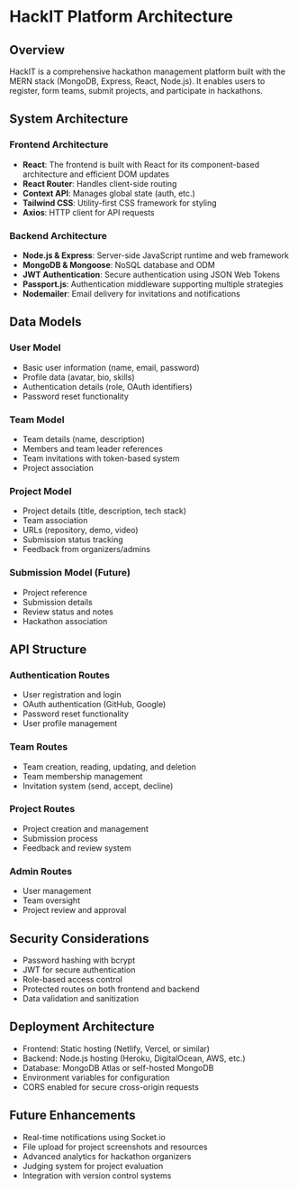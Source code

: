 # HackIT Platform Architecture

## Overview
HackIT is a comprehensive hackathon management platform built with the MERN stack (MongoDB, Express, React, Node.js). It enables users to register, form teams, submit projects, and participate in hackathons.

## System Architecture

### Frontend Architecture
- **React**: The frontend is built with React for its component-based architecture and efficient DOM updates
- **React Router**: Handles client-side routing
- **Context API**: Manages global state (auth, etc.)
- **Tailwind CSS**: Utility-first CSS framework for styling
- **Axios**: HTTP client for API requests

### Backend Architecture
- **Node.js & Express**: Server-side JavaScript runtime and web framework
- **MongoDB & Mongoose**: NoSQL database and ODM
- **JWT Authentication**: Secure authentication using JSON Web Tokens
- **Passport.js**: Authentication middleware supporting multiple strategies
- **Nodemailer**: Email delivery for invitations and notifications

## Data Models

### User Model
- Basic user information (name, email, password)
- Profile data (avatar, bio, skills)
- Authentication details (role, OAuth identifiers)
- Password reset functionality

### Team Model
- Team details (name, description)
- Members and team leader references
- Team invitations with token-based system
- Project association

### Project Model
- Project details (title, description, tech stack)
- Team association
- URLs (repository, demo, video)
- Submission status tracking
- Feedback from organizers/admins

### Submission Model (Future)
- Project reference
- Submission details
- Review status and notes
- Hackathon association

## API Structure

### Authentication Routes
- User registration and login
- OAuth authentication (GitHub, Google)
- Password reset functionality
- User profile management

### Team Routes
- Team creation, reading, updating, and deletion
- Team membership management
- Invitation system (send, accept, decline)

### Project Routes
- Project creation and management
- Submission process
- Feedback and review system

### Admin Routes
- User management
- Team oversight
- Project review and approval

## Security Considerations
- Password hashing with bcrypt
- JWT for secure authentication
- Role-based access control
- Protected routes on both frontend and backend
- Data validation and sanitization

## Deployment Architecture
- Frontend: Static hosting (Netlify, Vercel, or similar)
- Backend: Node.js hosting (Heroku, DigitalOcean, AWS, etc.)
- Database: MongoDB Atlas or self-hosted MongoDB
- Environment variables for configuration
- CORS enabled for secure cross-origin requests

## Future Enhancements
- Real-time notifications using Socket.io
- File upload for project screenshots and resources
- Advanced analytics for hackathon organizers
- Judging system for project evaluation
- Integration with version control systems
